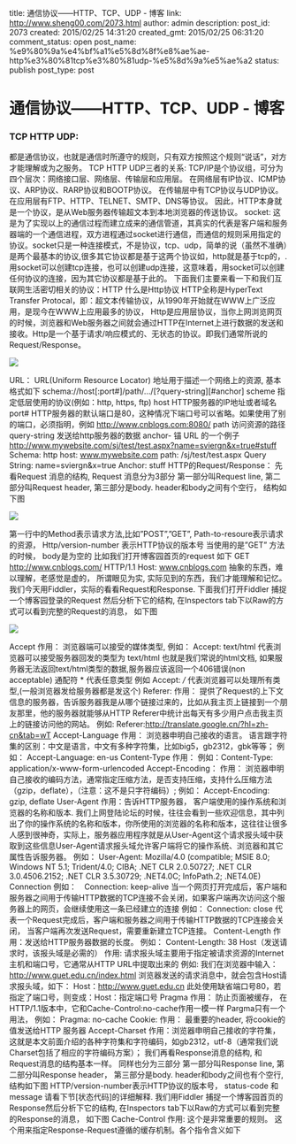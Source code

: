 title: 通信协议——HTTP、TCP、UDP - 博客
link: http://www.sheng00.com/2073.html
author: admin
description: 
post_id: 2073
created: 2015/02/25 14:31:20
created_gmt: 2015/02/25 06:31:20
comment_status: open
post_name: %e9%80%9a%e4%bf%a1%e5%8d%8f%e8%ae%ae-http%e3%80%81tcp%e3%80%81udp-%e5%8d%9a%e5%ae%a2
status: publish
post_type: post

# 通信协议——HTTP、TCP、UDP - 博客

### TCP HTTP UDP:

都是通信协议，也就是通信时所遵守的规则，只有双方按照这个规则“说话”，对方才能理解或为之服务。 TCP HTTP UDP三者的关系: TCP/IP是个协议组，可分为四个层次：网络接口层、网络层、传输层和应用层。 在网络层有IP协议、ICMP协议、ARP协议、RARP协议和BOOTP协议。 在传输层中有TCP协议与UDP协议。 在应用层有FTP、HTTP、TELNET、SMTP、DNS等协议。 因此，HTTP本身就是一个协议，是从Web服务器传输超文本到本地浏览器的传送协议。 socket: 这是为了实现以上的通信过程而建立成来的通信管道，其真实的代表是客户端和服务器端的一个通信进程，双方进程通过socket进行通信，而通信的规则采用指定的协议。socket只是一种连接模式，不是协议，tcp、udp，简单的说（虽然不准确）是两个最基本的协议,很多其它协议都是基于这两个协议如，http就是基于tcp的，.用socket可以创建tcp连接，也可以创建udp连接，这意味着，用socket可以创建任何协议的连接，因为其它协议都是基于此的。 下面我们主要来看一下和我们互联网生活密切相关的协议：HTTP 什么是Http协议 HTTP全称是HyperText Transfer Protocal，即：超文本传输协议，从1990年开始就在WWW上广泛应用，是现今在WWW上应用最多的协议， Http是应用层协议，当你上网浏览网页的时候，浏览器和Web服务器之间就会通过HTTP在Internet上进行数据的发送和接收。Http是一个基于请求/响应模式的、无状态的协议。即我们通常所说的Request/Response。 

![](/wp-content/uploads/2015/02/6941baebtw1epet84ekv8j20gu08et9b.jpg)

URL： URL(Uniform Resource Locator) 地址用于描述一个网络上的资源, 基本格式如下 schema://host[:port#]/path/…/[?query-string][#anchor] scheme 指定低层使用的协议(例如：http, https, ftp) host HTTP服务器的IP地址或者域名 port# HTTP服务器的默认端口是80，这种情况下端口号可以省略。如果使用了别的端口，必须指明，例如 http://www.cnblogs.com:8080/ path 访问资源的路径 query-string 发送给http服务器的数据 anchor- 锚 URL 的一个例子 http://www.mywebsite.com/sj/test/test.aspx?name=sviergn&x=true#stuff Schema: http host: www.mywebsite.com path: /sj/test/test.aspx Query String: name=sviergn&x=true Anchor: stuff HTTP的Request/Response： 先看Request 消息的结构, Request 消息分为3部分 第一部分叫Request line, 第二部分叫Request header, 第三部分是body. header和body之间有个空行， 结构如下图 

![](/wp-content/uploads/2015/02/6941baebtw1epet82gukfj20in0kfn2r.jpg)

第一行中的Method表示请求方法,比如”POST”,”GET”, Path-to-resoure表示请求的资源， Http/version-number 表示HTTP协议的版本号 当使用的是”GET” 方法的时候， body是为空的 比如我们打开博客园首页的request 如下 GET http://www.cnblogs.com/ HTTP/1.1 Host: www.cnblogs.com 抽象的东西，难以理解，老感觉是虚的， 所谓眼见为实, 实际见到的东西，我们才能理解和记忆。 我们今天用Fiddler，实际的看看Request和Response. 下面我们打开Fiddler 捕捉一个博客园登录的Request 然后分析下它的结构, 在Inspectors tab下以Raw的方式可以看到完整的Request的消息， 如下图 

![](/wp-content/uploads/2015/02/6941baebtw1epet81a0n9j20k00ke470.jpg)

Accept 作用： 浏览器端可以接受的媒体类型, 例如： Accept: text/html 代表浏览器可以接受服务器回发的类型为 text/html 也就是我们常说的html文档, 如果服务器无法返回text/html类型的数据,服务器应该返回一个406错误(non acceptable) 通配符 * 代表任意类型 例如 Accept: _/_ 代表浏览器可以处理所有类型,(一般浏览器发给服务器都是发这个) Referer: 作用： 提供了Request的上下文信息的服务器，告诉服务器我是从哪个链接过来的，比如从我主页上链接到一个朋友那里，他的服务器就能够从HTTP Referer中统计出每天有多少用户点击我主页上的链接访问他的网站。 例如: Referer:http://translate.google.cn/?hl=zh-cn&tab=wT Accept-Language 作用： 浏览器申明自己接收的语言。 语言跟字符集的区别：中文是语言，中文有多种字符集，比如big5，gb2312，gbk等等； 例如： Accept-Language: en-us Content-Type 作用： 例如：Content-Type: application/x-www-form-urlencoded Accept-Encoding： 作用： 浏览器申明自己接收的编码方法，通常指定压缩方法，是否支持压缩，支持什么压缩方法（gzip，deflate），（注意：这不是只字符编码）; 例如： Accept-Encoding: gzip, deflate User-Agent 作用：告诉HTTP服务器， 客户端使用的操作系统和浏览器的名称和版本. 我们上网登陆论坛的时候，往往会看到一些欢迎信息，其中列出了你的操作系统的名称和版本，你所使用的浏览器的名称和版本，这往往让很多人感到很神奇，实际上，服务器应用程序就是从User-Agent这个请求报头域中获取到这些信息User-Agent请求报头域允许客户端将它的操作系统、浏览器和其它属性告诉服务器。 例如： User-Agent: Mozilla/4.0 (compatible; MSIE 8.0; Windows NT 5.1; Trident/4.0; CIBA; .NET CLR 2.0.50727; .NET CLR 3.0.4506.2152; .NET CLR 3.5.30729; .NET4.0C; InfoPath.2; .NET4.0E) Connection 例如：　Connection: keep-alive 当一个网页打开完成后，客户端和服务器之间用于传输HTTP数据的TCP连接不会关闭，如果客户端再次访问这个服务器上的网页，会继续使用这一条已经建立的连接 例如： Connection: close 代表一个Request完成后，客户端和服务器之间用于传输HTTP数据的TCP连接会关闭， 当客户端再次发送Request，需要重新建立TCP连接。 Content-Length 作用：发送给HTTP服务器数据的长度。 例如： Content-Length: 38 Host（发送请求时，该报头域是必需的） 作用: 请求报头域主要用于指定被请求资源的Internet主机和端口号，它通常从HTTP URL中提取出来的 例如: 我们在浏览器中输入：http://www.guet.edu.cn/index.html 浏览器发送的请求消息中，就会包含Host请求报头域，如下： Host：http://www.guet.edu.cn 此处使用缺省端口号80，若指定了端口号，则变成：Host：指定端口号 Pragma 作用： 防止页面被缓存， 在HTTP/1.1版本中，它和Cache-Control:no-cache作用一模一样 Pargma只有一个用法， 例如： Pragma: no-cache Cookie: 作用： 最重要的header, 将cookie的值发送给HTTP 服务器 Accept-Charset 作用：浏览器申明自己接收的字符集，这就是本文前面介绍的各种字符集和字符编码，如gb2312，utf-8（通常我们说Charset包括了相应的字符编码方案）； 我们再看Response消息的结构, 和Request消息的结构基本一样。 同样也分为三部分 第一部分叫Response line, 第二部分叫Response header， 第三部分是body. header和body之间也有个空行, 结构如下图 HTTP/version-number表示HTTP协议的版本号， status-code 和message 请看下节[状态代码]的详细解释. 我们用Fiddler 捕捉一个博客园首页的Response然后分析下它的结构, 在Inspectors tab下以Raw的方式可以看到完整的Response的消息， 如下图 Cache-Control 作用: 这个是非常重要的规则。 这个用来指定Response-Request遵循的缓存机制。各个指令含义如下